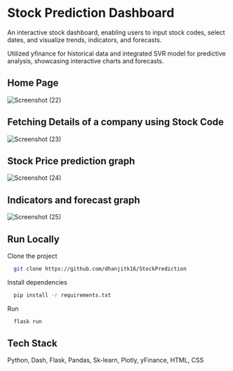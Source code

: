 # Stock Prediction Dashboard

An interactive stock dashboard, enabling users to input stock codes, select dates, and visualize trends, indicators, and forecasts.

Utilized yfinance for historical data and integrated SVR model for predictive analysis, showcasing interactive charts and forecasts.

## Home Page
![Screenshot (22)](https://github.com/yashverma3/stock-prediction-dash/assets/87441621/ffcf71f2-24be-496e-aff1-5197de75f1ed)

## Fetching Details of a company using Stock Code
![Screenshot (23)](https://github.com/yashverma3/stock-prediction-dash/assets/87441621/8e308838-0347-4dc7-8dbe-f99f5b4c8552)

## Stock Price prediction graph
![Screenshot (24)](https://github.com/yashverma3/stock-prediction-dash/assets/87441621/ac799752-b39c-47f7-a44d-761338fb829c)

## Indicators and forecast graph
![Screenshot (25)](https://github.com/yashverma3/stock-prediction-dash/assets/87441621/963bc519-b484-4740-a2c1-f13f24081f5d)

## Run Locally

Clone the project

```bash
  git clone https://github.com/dhanjitk16/StockPrediction
```

Install dependencies

```bash
  pip install -r requirements.txt
```

Run

```bash
  flask run
```

## Tech Stack

Python, Dash, Flask, Pandas, Sk-learn, Plotly, yFinance, HTML, CSS
